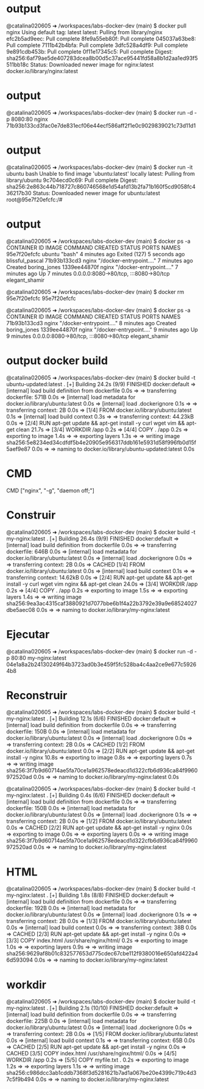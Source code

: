# output
@catalina020605 ➜ /workspaces/labs-docker-dev (main) $ docker pull nginx
Using default tag: latest
latest: Pulling from library/nginx
efc2b5ad9eec: Pull complete 
8fe9a55eb80f: Pull complete 
045037a63be8: Pull complete 
7111b42b4bfa: Pull complete 
3dfc528a4df9: Pull complete 
9e891cdb453b: Pull complete 
0f11e17345c5: Pull complete 
Digest: sha256:6af79ae5de407283dcea8b00d5c37ace95441fd58a8b1d2aa1ed93f5511bb18c
Status: Downloaded newer image for nginx:latest
docker.io/library/nginx:latest

# output
@catalina020605 ➜ /workspaces/labs-docker-dev (main) $ docker run -d -p 8080:80 nginx
71b93b133cd3fac0e7de831ecf06e44ecf586aff2f1e0c9029839021c73d11d1

# output
@catalina020605 ➜ /workspaces/labs-docker-dev (main) $ docker run -it ubuntu bash
Unable to find image 'ubuntu:latest' locally
latest: Pulling from library/ubuntu
9c704ecd0c69: Pull complete 
Digest: sha256:2e863c44b718727c860746568e1d54afd13b2fa71b160f5cd9058fc436217b30
Status: Downloaded newer image for ubuntu:latest
root@95e7f20efcfc:/# 

# output

@catalina020605 ➜ /workspaces/labs-docker-dev (main) $ docker ps -a
CONTAINER ID   IMAGE     COMMAND                  CREATED         STATUS                       PORTS                                   NAMES
95e7f20efcfc   ubuntu    "bash"                   4 minutes ago   Exited (127) 5 seconds ago                                           blissful_pascal
71b93b133cd3   nginx     "/docker-entrypoint.…"   7 minutes ago   Created                                                              boring_jones
1339ee44870f   nginx     "/docker-entrypoint.…"   7 minutes ago   Up 7 minutes                 0.0.0.0:8080->80/tcp, :::8080->80/tcp   elegant_shamir

@catalina020605 ➜ /workspaces/labs-docker-dev (main) $ docker rm 95e7f20efcfc
95e7f20efcfc

@catalina020605 ➜ /workspaces/labs-docker-dev (main) $ docker ps -a
CONTAINER ID   IMAGE     COMMAND                  CREATED         STATUS         PORTS                                   NAMES
71b93b133cd3   nginx     "/docker-entrypoint.…"   8 minutes ago   Created                                                boring_jones
1339ee44870f   nginx     "/docker-entrypoint.…"   9 minutes ago   Up 9 minutes   0.0.0.0:8080->80/tcp, :::8080->80/tcp   elegant_shamir

# output docker build

@catalina020605 ➜ /workspaces/labs-docker-dev (main) $ docker build -t ubuntu-updated:latest .
[+] Building 24.2s (9/9) FINISHED                                                                                            docker:default
 => [internal] load build definition from dockerfile                                                                                   0.0s
 => => transferring dockerfile: 571B                                                                                                   0.0s
 => [internal] load metadata for docker.io/library/ubuntu:latest                                                                       0.0s
 => [internal] load .dockerignore                                                                                                      0.1s
 => => transferring context: 2B                                                                                                        0.0s
 => [1/4] FROM docker.io/library/ubuntu:latest                                                                                         0.1s
 => [internal] load build context                                                                                                      0.3s
 => => transferring context: 44.23kB                                                                                                   0.0s
 => [2/4] RUN apt-get update && apt-get install -y     curl     wget     vim     && apt-get clean                                     21.7s
 => [3/4] WORKDIR /app                                                                                                                 0.2s
 => [4/4] COPY . /app                                                                                                                  0.2s
 => exporting to image                                                                                                                 1.4s
 => => exporting layers                                                                                                                1.3s
 => => writing image sha256:5e8234ed34cdfdf5b4e20905e956317ddb161e5931d58f996fb0d15f5aef9e87                                           0.0s
 => => naming to docker.io/library/ubuntu-updated:latest                                                                               0.0s


# CMD

CMD ["nginx", "-g", "daemon off;"]

# Construir

@catalina020605 ➜ /workspaces/labs-docker-dev (main) $ docker build -t my-nginx:latest .
[+] Building 26.4s (9/9) FINISHED                                                                                            docker:default
 => [internal] load build definition from dockerfile                                                                                   0.0s
 => => transferring dockerfile: 646B                                                                                                   0.0s
 => [internal] load metadata for docker.io/library/ubuntu:latest                                                                       0.0s
 => [internal] load .dockerignore                                                                                                      0.0s
 => => transferring context: 2B                                                                                                        0.0s
 => CACHED [1/4] FROM docker.io/library/ubuntu:latest                                                                                  0.0s
 => [internal] load build context                                                                                                      0.1s
 => => transferring context: 14.62kB                                                                                                   0.0s
 => [2/4] RUN apt-get update && apt-get install -y     curl     wget     vim     nginx     && apt-get clean                           24.0s
 => [3/4] WORKDIR /app                                                                                                                 0.2s
 => [4/4] COPY . /app                                                                                                                  0.2s
 => exporting to image                                                                                                                 1.5s
 => => exporting layers                                                                                                                1.4s
 => => writing image sha256:9ea3ac4315caf3880921d7077bbe6b1f4a22b3792e39a9e68524027dbe5aec08                                           0.0s
 => => naming to docker.io/library/my-nginx:latest     

 # Ejecutar

@catalina020605 ➜ /workspaces/labs-docker-dev (main) $ docker run -d -p 80:80 my-nginx:latest
04e1a8a2b24130249f64b3723ad0b3e459f5fc528ba4c4aa2ce9e677c59264b8

# Reconstruir

@catalina020605 ➜ /workspaces/labs-docker-dev (main) $ docker build -t my-nginx:latest .
[+] Building 12.1s (6/6) FINISHED                                                                                            docker:default
 => [internal] load build definition from dockerfile                                                                                   0.0s
 => => transferring dockerfile: 150B                                                                                                   0.0s
 => [internal] load metadata for docker.io/library/ubuntu:latest                                                                       0.0s
 => [internal] load .dockerignore                                                                                                      0.0s
 => => transferring context: 2B                                                                                                        0.0s
 => CACHED [1/2] FROM docker.io/library/ubuntu:latest                                                                                  0.0s
 => [2/2] RUN apt-get update && apt-get install -y nginx                                                                              10.8s
 => exporting to image                                                                                                                 0.8s
 => => exporting layers                                                                                                                0.7s
 => => writing image sha256:3f7b9d60714ae5fa70ce1a962578edeacd1d322cfb6d936ca84f9960972520ad                                           0.0s
 => => naming to docker.io/library/my-nginx:latest                                                                                     0.0s


@catalina020605 ➜ /workspaces/labs-docker-dev (main) $ docker build -t my-nginx:latest .
[+] Building 0.4s (6/6) FINISHED                                                                                             docker:default
 => [internal] load build definition from dockerfile                                                                                   0.0s
 => => transferring dockerfile: 150B                                                                                                   0.0s
 => [internal] load metadata for docker.io/library/ubuntu:latest                                                                       0.0s
 => [internal] load .dockerignore                                                                                                      0.1s
 => => transferring context: 2B                                                                                                        0.0s
 => [1/2] FROM docker.io/library/ubuntu:latest                                                                                         0.0s
 => CACHED [2/2] RUN apt-get update && apt-get install -y nginx                                                                        0.0s
 => exporting to image                                                                                                                 0.0s
 => => exporting layers                                                                                                                0.0s
 => => writing image sha256:3f7b9d60714ae5fa70ce1a962578edeacd1d322cfb6d936ca84f9960972520ad                                           0.0s
 => => naming to docker.io/library/my-nginx:latest 

 # HTML

 @catalina020605 ➜ /workspaces/labs-docker-dev (main) $ docker build -t my-nginx:latest .
[+] Building 1.8s (8/8) FINISHED                                                                                             docker:default
 => [internal] load build definition from dockerfile                                                                                   0.0s
 => => transferring dockerfile: 192B                                                                                                   0.0s
 => [internal] load metadata for docker.io/library/ubuntu:latest                                                                       0.0s
 => [internal] load .dockerignore                                                                                                      0.1s
 => => transferring context: 2B                                                                                                        0.0s
 => [1/3] FROM docker.io/library/ubuntu:latest                                                                                         0.0s
 => [internal] load build context                                                                                                      0.0s
 => => transferring context: 38B                                                                                                       0.0s
 => CACHED [2/3] RUN apt-get update && apt-get install -y nginx                                                                        0.0s
 => [3/3] COPY index.html /usr/share/nginx/html/                                                                                       0.2s
 => exporting to image                                                                                                                 1.0s
 => => exporting layers                                                                                                                0.9s
 => => writing image sha256:9629af8b01c832577653d775cdec67cbe112f9380016e650afd422a46d593094                                           0.0s
 => => naming to docker.io/library/my-nginx:latest 

 # workdir

 @catalina020605 ➜ /workspaces/labs-docker-dev (main) $ docker build -t my-nginx:latest .
[+] Building 2.1s (10/10) FINISHED                                                                                           docker:default
 => [internal] load build definition from dockerfile                                                                                   0.0s
 => => transferring dockerfile: 225B                                                                                                   0.0s
 => [internal] load metadata for docker.io/library/ubuntu:latest                                                                       0.0s
 => [internal] load .dockerignore                                                                                                      0.0s
 => => transferring context: 2B                                                                                                        0.0s
 => [1/5] FROM docker.io/library/ubuntu:latest                                                                                         0.0s
 => [internal] load build context                                                                                                      0.1s
 => => transferring context: 65B                                                                                                       0.0s
 => CACHED [2/5] RUN apt-get update && apt-get install -y nginx                                                                        0.0s
 => CACHED [3/5] COPY index.html /usr/share/nginx/html/                                                                                0.0s
 => [4/5] WORKDIR /app                                                                                                                 0.2s
 => [5/5] COPY myfile.txt .                                                                                                            0.2s
 => exporting to image                                                                                                                 1.2s
 => => exporting layers                                                                                                                1.1s
 => => writing image sha256:c986dcc3ab1cddb7368f3d5281621b7ad1a067be20e4399c719c4d37c5f9b494                                           0.0s
 => => naming to docker.io/library/my-nginx:latest 